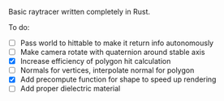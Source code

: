 Basic raytracer written completely in Rust.

To do:
- [ ] Pass world to hittable to make it return info autonomously
- [ ] Make camera rotate with quaternion around stable axis
- [x] Increase efficiency of polygon hit calculation
- [ ] Normals for vertices, interpolate normal for polygon
- [x] Add precompute function for shape to speed up rendering
- [ ] Add proper dielectric material
